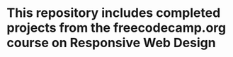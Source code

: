 # This repository includes completed projects from the freecodecamp.org course on Responsive Web Design